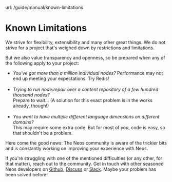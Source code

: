 url: /guide/manual/known-limitations
# Known Limitations

We strive for flexibility, extensibility and many other great things. We do not strive for a project that's weighed down by restrictions and limitations.

But we also value transparency and openness, so be prepared when any of the following apply to your project:

*   _You've got more than a million individual nodes?_ Performance may not end up meeting your expectations. Try Redis!  
     
*   _Trying to run node:repair over a content repository of a few hundred thousand nodes?_  
    Prepare to wait... (A solution for this exact problem is in the works already, though!)  
     
*   _You want to have multiple different language dimensions on different domains?_  
    This may require some extra code. But for most of you, code is easy, so that shouldn't be a problem.

Here come the good news: The Neos community is aware of the trickier bits and is constantly working on improving your experience with Neos. 

If you're struggling with one of the mentioned difficulties (or any other, for that matter), reach out to the community. Get in touch with other seasoned Neos developers on [Github](https://github.com/neos/neos-development-collection/issues), [Discuss](https://discuss.neos.io) or [Slack](https://slack.neos.io). Maybe your problem has been solved before!